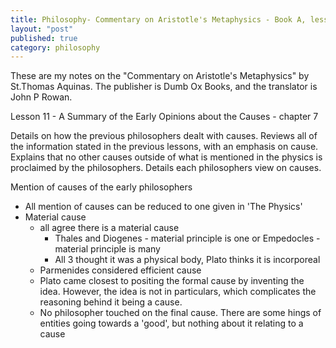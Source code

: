 ```yaml
---
title: Philosophy- Commentary on Aristotle's Metaphysics - Book A, lesson 11
layout: "post"
published: true
category: philosophy
---
```

These are my notes on the "Commentary on Aristotle's Metaphysics" by St.Thomas Aquinas. The publisher is Dumb Ox Books, and the translator is John P Rowan.

Lesson 11 - A Summary of the Early Opinions about the Causes - chapter 7

Details on how the previous philosophers dealt with causes. Reviews all of the information stated in the previous lessons, with an emphasis on cause. Explains that no other causes outside of what is mentioned in the physics is proclaimed by the philosophers. Details each philosophers view on causes.

Mention of causes of the early philosophers
  - All mention of causes can be reduced to one given in 'The Physics'
  - Material cause
    - all agree there is a material cause
      - Thales and Diogenes - material principle is one or Empedocles - material principle is many
      - All 3 thought it was a physical body, Plato thinks it is incorporeal
    - Parmenides considered efficient cause
    - Plato came closest to positing the formal cause by inventing the idea. However, the idea is not in particulars, which complicates the reasoning behind it being a cause.
    - No philosopher touched on the final cause. There are some hings of entities going towards a 'good', but nothing about it relating to a cause

